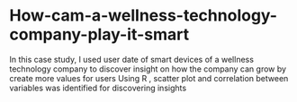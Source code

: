 # How-cam-a-wellness-technology-company-play-it-smart
In this case study, I used user date of smart devices of a wellness technology company to discover insight on how the company can grow by create more values for users
Using R , scatter plot and correlation between variables was identified for discovering insights
